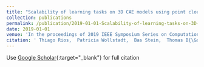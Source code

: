```yaml
---
title: "Scalability of learning tasks on 3D CAE models using point cloud autoencoders"
collection: publications
permalink: /publication/2019-01-01-Scalability-of-learning-tasks-on-3D-CAE-models-using-point-cloud-autoencoders
date: 2019-01-01
venue: 'In the proceedings of 2019 IEEE Symposium Series on Computational Intelligence (SSCI)'
citation: ' Thiago Rios,  Patricia Wollstadt,  Bas Stein,  Thomas B{\&quot;a}ck,  Zhao Xu,  Bernhard Sendhoff,  Stefan Menzel, &quot;Scalability of learning tasks on 3D CAE models using point cloud autoencoders.&quot; In the proceedings of 2019 IEEE Symposium Series on Computational Intelligence (SSCI), 2019.'
---
```

Use [Google Scholar](https://scholar.google.com/scholar?q=Scalability+of+learning+tasks+on+3D+CAE+models+using+point+cloud+autoencoders){:target="_blank"} for full citation